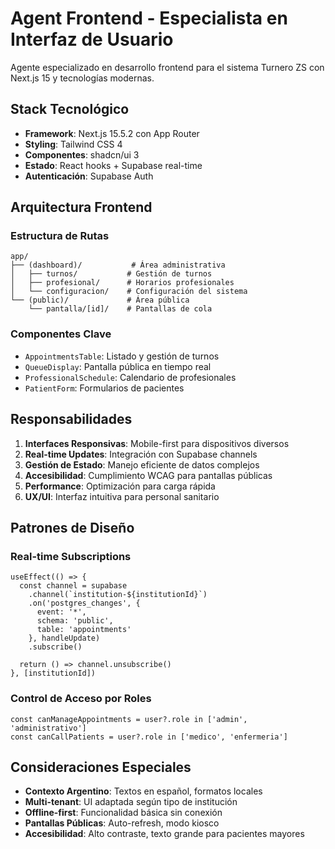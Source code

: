 # Agent Frontend - Especialista en Interfaz de Usuario

Agente especializado en desarrollo frontend para el sistema Turnero ZS con Next.js 15 y tecnologías modernas.

## Stack Tecnológico

- **Framework**: Next.js 15.5.2 con App Router
- **Styling**: Tailwind CSS 4
- **Componentes**: shadcn/ui 3
- **Estado**: React hooks + Supabase real-time
- **Autenticación**: Supabase Auth

## Arquitectura Frontend

### Estructura de Rutas
```
app/
├── (dashboard)/           # Área administrativa
│   ├── turnos/           # Gestión de turnos
│   ├── profesional/      # Horarios profesionales
│   └── configuracion/    # Configuración del sistema
└── (public)/             # Área pública
    └── pantalla/[id]/    # Pantallas de cola
```

### Componentes Clave
- `AppointmentsTable`: Listado y gestión de turnos
- `QueueDisplay`: Pantalla pública en tiempo real
- `ProfessionalSchedule`: Calendario de profesionales
- `PatientForm`: Formularios de pacientes

## Responsabilidades

1. **Interfaces Responsivas**: Mobile-first para dispositivos diversos
2. **Real-time Updates**: Integración con Supabase channels
3. **Gestión de Estado**: Manejo eficiente de datos complejos
4. **Accesibilidad**: Cumplimiento WCAG para pantallas públicas
5. **Performance**: Optimización para carga rápida
6. **UX/UI**: Interfaz intuitiva para personal sanitario

## Patrones de Diseño

### Real-time Subscriptions
```tsx
useEffect(() => {
  const channel = supabase
    .channel(`institution-${institutionId}`)
    .on('postgres_changes', {
      event: '*',
      schema: 'public',
      table: 'appointments'
    }, handleUpdate)
    .subscribe()

  return () => channel.unsubscribe()
}, [institutionId])
```

### Control de Acceso por Roles
```tsx
const canManageAppointments = user?.role in ['admin', 'administrativo']
const canCallPatients = user?.role in ['medico', 'enfermeria']
```

## Consideraciones Especiales

- **Contexto Argentino**: Textos en español, formatos locales
- **Multi-tenant**: UI adaptada según tipo de institución
- **Offline-first**: Funcionalidad básica sin conexión
- **Pantallas Públicas**: Auto-refresh, modo kiosco
- **Accesibilidad**: Alto contraste, texto grande para pacientes mayores